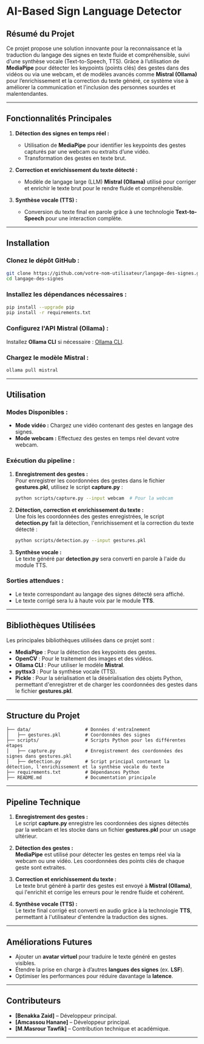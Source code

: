 # **AI-Based Sign Language Detector**

## **Résumé du Projet**  
Ce projet propose une solution innovante pour la reconnaissance et la traduction du langage des signes en texte fluide et compréhensible, suivi d'une synthèse vocale (Text-to-Speech, TTS). Grâce à l’utilisation de **MediaPipe** pour détecter les keypoints (points clés) des gestes dans des vidéos ou via une webcam, et de modèles avancés comme **Mistral (Ollama)** pour l’enrichissement et la correction du texte généré, ce système vise à améliorer la communication et l'inclusion des personnes sourdes et malentendantes.

---

## **Fonctionnalités Principales**

1. **Détection des signes en temps réel :**  
   - Utilisation de **MediaPipe** pour identifier les keypoints des gestes capturés par une webcam ou extraits d’une vidéo.  
   - Transformation des gestes en texte brut.

2. **Correction et enrichissement du texte détecté :**  
   - Modèle de langage large (LLM) **Mistral (Ollama)** utilisé pour corriger et enrichir le texte brut pour le rendre fluide et compréhensible.

3. **Synthèse vocale (TTS) :**  
   - Conversion du texte final en parole grâce à une technologie **Text-to-Speech** pour une interaction complète.

---

## **Installation**

### **Clonez le dépôt GitHub :**  
```bash  
git clone https://github.com/votre-nom-utilisateur/langage-des-signes.git  
cd langage-des-signes
```

### **Installez les dépendances nécessaires :**  
```bash  
pip install --upgrade pip  
pip install -r requirements.txt  
```

### **Configurez l'API Mistral (Ollama) :**  
Installez **Ollama CLI** si nécessaire : [Ollama CLI](https://ollama.com/).

### **Chargez le modèle Mistral :**  
```bash  
ollama pull mistral  
```


---

## **Utilisation**

### **Modes Disponibles :**  
- **Mode vidéo :** Chargez une vidéo contenant des gestes en langage des signes.  
- **Mode webcam :** Effectuez des gestes en temps réel devant votre webcam.

### **Exécution du pipeline :**

1. **Enregistrement des gestes :**  
   Pour enregistrer les coordonnées des gestes dans le fichier **gestures.pkl**, utilisez le script **capture.py** :  
   ```bash   
   python scripts/capture.py --input webcam  # Pour la webcam
   ```
   
2. **Détection, correction et enrichissement du texte :**  
   Une fois les coordonnées des gestes enregistrées, le script **detection.py** fait la détection, l'enrichissement et la correction du texte détecté :  
   ``` bash  
   python scripts/detection.py --input gestures.pkl  
   ```

3. **Synthèse vocale :**  
   Le texte généré par **detection.py** sera converti en parole à l'aide du module TTS.

### **Sorties attendues :**  
- Le texte correspondant au langage des signes détecté sera affiché.  
- Le texte corrigé sera lu à haute voix par le module **TTS**.

---

## **Bibliothèques Utilisées**  
Les principales bibliothèques utilisées dans ce projet sont :  
- **MediaPipe** : Pour la détection des keypoints des gestes.  
- **OpenCV** : Pour le traitement des images et des vidéos.  
- **Ollama CLI** : Pour utiliser le modèle **Mistral**.  
- **pyttsx3** : Pour la synthèse vocale (TTS).  
- **Pickle** : Pour la sérialisation et la désérialisation des objets Python, permettant d'enregistrer et de charger les coordonnées des gestes dans le fichier **gestures.pkl**.

---

## **Structure du Projet** 
```Plaintext
├── data/                    # Données d'entraînement  
│   ├── gestures.pkl         # Coordonnées des signes  
├── scripts/                 # Scripts Python pour les différentes étapes  
│   ├── capture.py           # Enregistrement des coordonnées des signes dans gestures.pkl  
│   ├── detection.py         # Script principal contenant la détection, l'enrichissement et la synthèse vocale du texte
├── requirements.txt         # Dépendances Python  
├── README.md                # Documentation principale  
```

---

## **Pipeline Technique**

1. **Enregistrement des gestes :**  
   Le script **capture.py** enregistre les coordonnées des signes détectés par la webcam et les stocke dans un fichier **gestures.pkl** pour un usage ultérieur.

2. **Détection des gestes :**  
   **MediaPipe** est utilisé pour détecter les gestes en temps réel via la webcam ou une vidéo. Les coordonnées des points clés de chaque geste sont extraites.

3. **Correction et enrichissement du texte :**  
   Le texte brut généré à partir des gestes est envoyé à **Mistral (Ollama)**, qui l'enrichit et corrige les erreurs pour le rendre fluide et cohérent.

4. **Synthèse vocale (TTS) :**  
   Le texte final corrigé est converti en audio grâce à la technologie **TTS**, permettant à l'utilisateur d'entendre la traduction des signes.

---


## **Améliorations Futures**  
- Ajouter un **avatar virtuel** pour traduire le texte généré en gestes visibles.  
- Étendre la prise en charge à d’autres **langues des signes** (ex. **LSF**).  
- Optimiser les performances pour réduire davantage la **latence**.

---

## **Contributeurs**  
- **[Benakka Zaid]** – Développeur principal.
- **[Amcassou Hanane]** – Développeur principal.  
- **[M.Masrour Tawfik]** – Contribution technique et académique.

---

